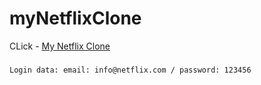 # myNetflixClone


CLick - [My Netflix Clone](https://netflixclone-adn.netlify.app) 

### 
`
Login data:
email: info@netflix.com
/
password: 123456
`

